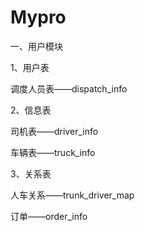 # Mypro

一、用户模块

1、用户表

调度人员表——dispatch_info

2、信息表

司机表——driver_info

车辆表——truck_info

3、关系表

人车关系——trunk_driver_map

订单——order_info

